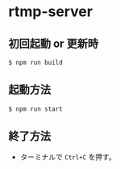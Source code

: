# rtmp-server
## 初回起動 or 更新時
```bash
$ npm run build
```
## 起動方法
```bash
$ npm run start
```
## 終了方法
- ターミナルで `Ctrl+C` を押す。